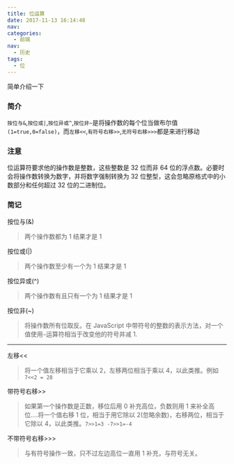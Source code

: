 ```yaml
---
title: 位运算
date: 2017-11-13 16:14:48
nav:
categories:
  - 前端
nav:
  - 历史
tags:
  - 位
---
```


简单介绍一下

<!--more-->

### 简介

`按位与&`,`按位或|`,`按位异或^`,`按位非~`是将操作数的每个位当做布尔值`(1=true,0=false)`，而`左移<<`,`有符号右移>>`,`无符号右移>>>`都是来进行移动

### 注意

位运算符要求他的操作数是整数，这些整数是 32 位而非 64 位的浮点数。必要时会将操作数转换为数字，并将数字强制转换为 32 位整型，这会忽略原格式中的小数部分和任何超过 32 位的二进制位。

### 简记

按位与(&)

> 两个操作数都为 1 结果才是 1

按位或(|)

> 两个操作数至少有一个为 1 结果才是 1

按位异或(^)

> 两个操作数有且只有一个为 1 结果才是 1

按位非(~)

> 将操作数所有位取反。在 JavaScript 中带符号的整数的表示方法，对一个值使用`~`运算符相当于改变他的符号并减 1.

---

左移<<

> 将一个值左移相当于它乘以 2，左移两位相当于乘以 4，以此类推。例如`7<<2 = 28`

带符号右移>>

> 如果第一个操作数是正数，移位后用 0 补充高位，负数则用 1 来补全高位....将一个值右移 1 位，相当于用它除以 2(忽略余数)，右移两位，相当于它除以 4，以此类推。`7>>1=3 -7>>1=-4`

不带符号右移>>>

> 与有符号操作一致，只不过左边高位一直用 1 补充，与符号无关。
